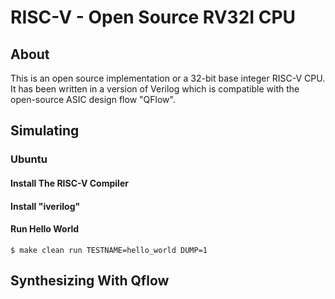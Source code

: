 # RISC-V - Open Source RV32I CPU
## About
This is an open source implementation or a 32-bit base integer RISC-V CPU.  It has been written in a version of Verilog which is compatible with the open-source ASIC design flow "QFlow".

## Simulating
### Ubuntu
#### Install The RISC-V Compiler
#### Install "iverilog"
#### Run Hello World
```
$ make clean run TESTNAME=hello_world DUMP=1
```

## Synthesizing With Qflow
